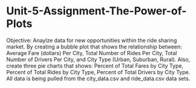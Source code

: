 # Unit-5-Assignment-The-Power-of-Plots
Objective: Anaylze data for new opportunities within the ride sharing market. By creating a bubble plot that shows the relationship between: Average Fare (dollars) Per City, Total Number of Rides Per City, Total Number of Drivers Per City, and City Type (Urban, Suburban, Rural). Also, create three pie charts that shows: Percent of Total Fares by City Type, Percent of Total Rides by City Type, Percent of Total Drivers by City Type. All data is being pulled from the city_data.csv and ride_data.csv data sets.
